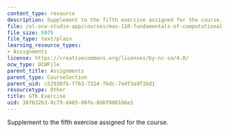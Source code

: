 ```yaml
---
content_type: resource
description: Supplement to the fifth exercise assigned for the course.
file: /ol-ocw-studio-app/courses/mas-110-fundamentals-of-computational-media-design-fall-2008/38f632b38c79d48500fe8d6f0081b6e1_gtkexercise.py
file_size: 5975
file_type: text/plain
learning_resource_types:
- Assignments
license: https://creativecommons.org/licenses/by-nc-sa/4.0/
ocw_type: OCWFile
parent_title: Assignments
parent_type: CourseSection
parent_uid: c52938fb-f763-7324-f6dc-7edf3a9f1bd1
resourcetype: Other
title: GTK Exercise
uid: 38f632b3-8c79-d485-00fe-8d6f0081b6e1
---
```

Supplement to the fifth exercise assigned for the course.